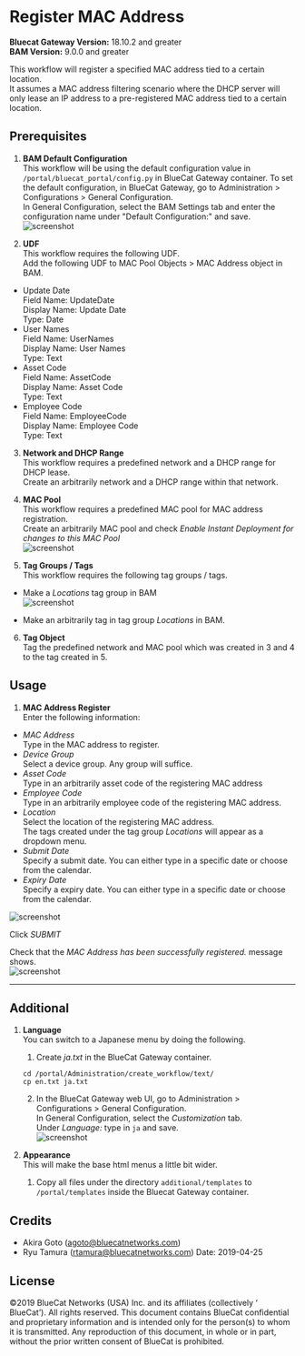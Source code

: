 # Register MAC Address  
**Bluecat Gateway Version:** 18.10.2 and greater  
**BAM Version:** 9.0.0 and greater  

This workflow will register a specified MAC address tied to a certain location.  
It assumes a MAC address filtering scenario where the DHCP server will only lease an IP address to a pre-registered MAC address tied to a certain location.  

## Prerequisites
1. **BAM Default Configuration**  
This workflow will be using the default configuration value in `/portal/bluecat_portal/config.py` in BlueCat Gateway container.  To set the default configuration, in BlueCat Gateway, go to Administration > Configurations > General Configuration.  
In General Configuration, select the BAM Settings tab and enter the configuration name under "Default Configuration:" and save.  
![screenshot](img/BAM_default_settings.jpg?raw=true "BAM_default_settings")  

2. **UDF**  
This workflow requires the following UDF.  
Add the following UDF to MAC Pool Objects > MAC Address object in BAM.  
  - Update Date  
  Field Name: UpdateDate   
  Display Name: Update Date  
  Type: Date  
  - User Names  
  Field Name: UserNames  
  Display Name: User Names    
  Type: Text
  - Asset Code  
  Field Name: AssetCode  
  Display Name: Asset Code    
  Type: Text
  - Employee Code  
  Field Name: EmployeeCode   
  Display Name: Employee Code    
  Type: Text

3. **Network and DHCP Range**  
This workflow requires a predefined network and a DHCP range for DHCP lease.  
Create an arbitrarily network and a DHCP range within that network.  

4. **MAC Pool**  
This workflow requires a predefined MAC pool for MAC address registration.  
Create an arbitrarily MAC pool and check *Enable Instant Deployment for changes to this MAC Pool*  
![screenshot](img/mac_address_reg1.jpg?raw=true "mac_address_reg1")  

5. **Tag Groups / Tags**  
This workflow requires the following tag groups / tags.    
  - Make a *Locations* tag group in BAM  
![screenshot](img/mac_address_reg2.jpg?raw=true "mac_address_reg2")  

  - Make an arbitrarily tag in tag group *Locations* in BAM.  

6. **Tag Object**  
Tag the predefined network and MAC pool which was created in 3 and 4 to the tag created in 5.  


## Usage   

1. **MAC Address Register**  
Enter the following information:  
- *MAC Address*  
Type in the MAC address to register.  
- *Device Group*  
Select a device group. Any group will suffice.  
- *Asset Code*  
Type in an arbitrarily asset code of the registering MAC address  
- *Employee Code*  
Type in an arbitrarily employee code of the registering MAC address.  
- *Location*  
Select the location of the registering MAC address.  
The tags created under the tag group *Locations* will appear as a dropdown menu.  
- *Submit Date*  
Specify a submit date. You can either type in a specific date or choose from the calendar.  
- *Expiry Date*  
Specify a expiry date. You can either type in a specific date or choose from the calendar.  

![screenshot](img/mac_address_reg3.jpg?raw=true "mac_address_reg3")  

Click *SUBMIT*  

Check that the *MAC Address has been successfully registered.* message shows.  
![screenshot](img/mac_address_reg4.jpg?raw=true "mac_address_reg4")   

---

## Additional  

1. **Language**  
You can switch to a Japanese menu by doing the following.  
    1. Create *ja.txt* in the BlueCat Gateway container.  
    ```
    cd /portal/Administration/create_workflow/text/  
    cp en.txt ja.txt  
    ```  
    2. In the BlueCat Gateway web UI, go to Administration > Configurations > General Configuration.   
    In General Configuration, select the *Customization* tab.  
    Under *Language:* type in `ja` and save.  
    ![screenshot](img/langauge_ja.jpg?raw=true "langauge_ja")  

2. **Appearance**  
This will make the base html menus a little bit wider.  
    1. Copy all files under the directory `additional/templates` to `/portal/templates` inside the Bluecat Gateway container.

## Credits  
- Akira Goto (agoto@bluecatnetworks.com)  
- Ryu Tamura (rtamura@bluecatnetworks.com)
Date: 2019-04-25   

## License
©2019 BlueCat Networks (USA) Inc. and its affiliates (collectively ‘ BlueCat’). All rights reserved. This document contains BlueCat confidential and proprietary information and is intended only for the person(s) to whom it is transmitted. Any reproduction of this document, in whole or in part, without the prior written consent of BlueCat is prohibited.
